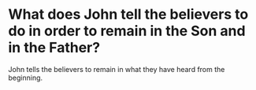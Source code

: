 # What does John tell the believers to do in order to remain in the Son and in the Father?

John tells the believers to remain in what they have heard from the beginning.
